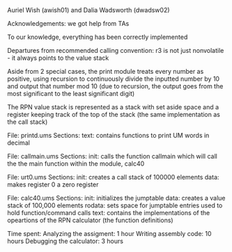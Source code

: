 Auriel Wish (awish01) and Dalia Wadsworth (dwadsw02)

Acknowledgements: we got help from TAs

To our knowledge, everything has been correctly implemented

Departures from recommended calling convention:
        r3 is not just nonvolatile - it always points to the value stack

Aside from 2 special cases, the print module treats every number as positive,
using recursion to continuously divide the inputted number by 10 and output that
number mod 10 (due to recursion, the output goes from the most significant
to the least significant digit)

The RPN value stack is represented as a stack with set aside space and a
register keeping track of the top of the stack (the same implementation as the
call stack)

File: printd.ums
Sections:
        text: contains functions to print UM words in decimal

File: callmain.ums
Sections:
        init: calls the function callmain which will call the the main 
                function within the module, calc40

File: urt0.ums
Sections:
        init: creates a call stack of 100000 elements
        data: makes register 0 a zero register


File: calc40.ums
Sections:
        init: initializes the jumptable
        data: creates a value stack of 100,000 elements
        rodata: sets space for jumptable entries used to hold
                function/command calls
        text: contains the implementations of the opeartions
                of the RPN calculator (the function definitions) 


Time spent:
        Analyzing the assigment: 1 hour
        Writing assembly code: 10 hours
        Debugging the calculator: 3 hours